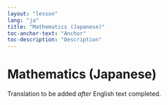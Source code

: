 ```yaml
---
layout: "lesson"
lang: "ja"
title: "Mathematics (Japanese)"
toc-anchor-text: "Anchor"
toc-description: "Description"
---
```


# Mathematics (Japanese)

Translation to be added _after_ English text completed.
